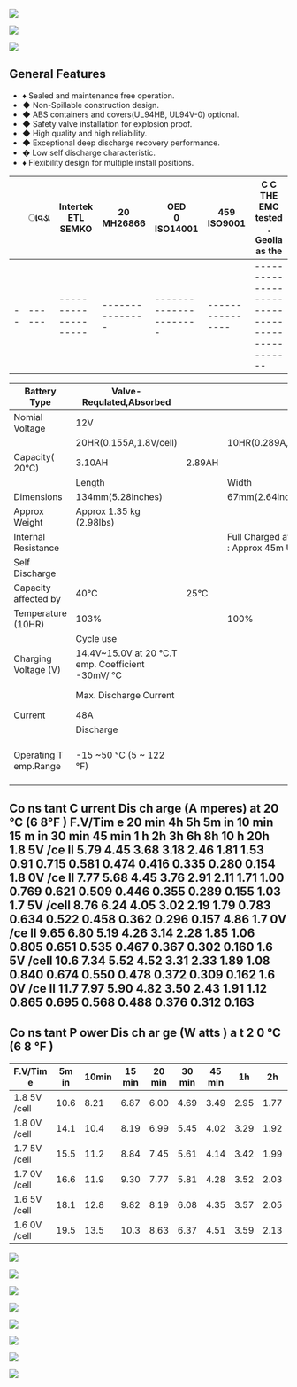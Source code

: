 ![](images/_page_0_Picture_0.jpeg)

![](images/_page_0_Picture_2.jpeg)

![](images/_page_0_Picture_3.jpeg)

## General Features

- ♦ Sealed and maintenance free operation.
- ◆ Non-Spillable construction design.
- ◆ ABS containers and covers(UL94HB, UL94V-0) optional.
- ◆ Safety valve installation for explosion proof.
- ◆ High quality and high reliability.
- ◆ Exceptional deep discharge recovery performance.
- � Low self discharge characteristic.
- ♦ Flexibility design for multiple install positions.

|  | ાવડા | Intertek ETL SEMKO | 20<br>MH26866 | OED<br>0<br>ISO14001 | 459<br>ISO9001 | C C   THE EMC<br>tested<br>.<br>Geolia as the |
|--|------|--------------------|---------------|----------------------|----------------|-----------------------------------------------|
|--|------|--------------------|---------------|----------------------|----------------|-----------------------------------------------|

| Battery Type          | Valve-Requlated,Absorbed                          |        |                                       |                                                    |                       |                    |  |  |  |  |
|-----------------------|---------------------------------------------------|--------|---------------------------------------|----------------------------------------------------|-----------------------|--------------------|--|--|--|--|
| Nomial Voltage        | 12V                                               |        |                                       |                                                    |                       |                    |  |  |  |  |
|                       | 20HR(0.155A,1.8V/cell)                            |        | 10HR(0.289A,1.80V)                    | 5HR(0.522A,1.75V)                                  |                       | 1HR(11.91A,1.60V)  |  |  |  |  |
| Capacity( 20°C)       | 3.10AH                                            | 2.89AH |                                       | 2.61AH                                             |                       | 1.91AH             |  |  |  |  |
|                       | Length                                            |        | Width                                 | Height                                             |                       | Total Height       |  |  |  |  |
| Dimensions            | 134mm(5.28inches)                                 |        | 67mm(2.64inches)                      | 60.5mm(2.38inches)                                 |                       | 66.5mm(2.62inches) |  |  |  |  |
| Approx Weight         | Approx 1.35 kg (2.98lbs)                          |        |                                       |                                                    |                       |                    |  |  |  |  |
| Internal Resistance   |                                                   |        | Full Charged at 20°C : Approx 45m   Ù |                                                    |                       |                    |  |  |  |  |
| Self Discharge        |                                                   |        |                                       |                                                    |                       |                    |  |  |  |  |
| Capacity affected by  | 40°C                                              | 25°C   |                                       | 0°C                                                |                       | -15°C              |  |  |  |  |
| Temperature (10HR)    | 103%                                              |        | 100%                                  | 86%                                                |                       | 65%                |  |  |  |  |
|                       | Cycle use                                         |        |                                       | Float use                                          |                       |                    |  |  |  |  |
| Charging Voltage (V)  | 14.4V~15.0V at 20 °C.T emp. Coefficient -30mV/ °C |        |                                       | 13.5V~13.8V at 20 °C.Temp. Coefficient (-20mV/ °C) |                       |                    |  |  |  |  |
|                       | Max. Discharge Current                            |        |                                       | Initial Charging Current                           |                       |                    |  |  |  |  |
| Current               | 48A                                               |        |                                       | Less than 0.96A                                    |                       |                    |  |  |  |  |
|                       | Discharge                                         |        |                                       | Charging                                           | Storage               |                    |  |  |  |  |
| Operating T emp.Range | -15 ~50 °C (5 ~ 122 °F)                           |        |                                       | 0~40°C (32 ~ 104°F)                                | -15 ~40°C (5 ~ 104°F) |                    |  |  |  |  |

## Co ns tant C urrent Dis ch arge (A mperes) at 20 °C (6 8°F ) F.V/Tim e 20 min 4h 5h 5m in 10 min 15 m in 30 min 45 min 1 h 2h 3h 6h 8h 10 h 20h 1.8 5V /ce ll 5.79 4.45 3.68 3.18 2.46 1.81 1.53 0.91 0.715 0.581 0.474 0.416 0.335 0.280 0.154 1.8 0V /ce ll 7.77 5.68 4.45 3.76 2.91 2.11 1.71 1.00 0.769 0.621 0.509 0.446 0.355 0.289 0.155 1.03 1.7 5V /cell 8.76 6.24 4.05 3.02 2.19 1.79 0.783 0.634 0.522 0.458 0.362 0.296 0.157 4.86 1.7 0V /ce ll 9.65 6.80 5.19 4.26 3.14 2.28 1.85 1.06 0.805 0.651 0.535 0.467 0.367 0.302 0.160 1.6 5V /cell 10.6 7.34 5.52 4.52 3.31 2.33 1.89 1.08 0.840 0.674 0.550 0.478 0.372 0.309 0.162 1.6 0V /ce ll 11.7 7.97 5.90 4.82 3.50 2.43 1.91 1.12 0.865 0.695 0.568 0.488 0.376 0.312 0.163

## Co ns tant P ower Dis ch ar ge (W atts ) a t 2 0 ℃ (6 8 ℉ )

| F.V/Tim e    | 5m in | 10min | 15 min | 20 min | 30 min | 45 min | 1h   | 2h   | 3h   | 4h   | 5h   | 6h    | 8h    | 10h   | 20h   |
|--------------|-------|-------|--------|--------|--------|--------|------|------|------|------|------|-------|-------|-------|-------|
| 1.8 5V /cell | 10.6  | 8.21  | 6.87   | 6.00   | 4.69   | 3.49   | 2.95 | 1.77 | 1.39 | 1.14 | 0.93 | 0.817 | 0.662 | 0.554 | 0.304 |
| 1.8 0V /cell | 14.1  | 10.4  | 8.19   | 6.99   | 5.45   | 4.02   | 3.29 | 1.92 | 1.49 | 1.21 | 0.99 | 0.873 | 0.700 | 0.570 | 0.307 |
| 1.7 5V /cell | 15.5  | 11.2  | 8.84   | 7.45   | 5.61   | 4.14   | 3.42 | 1.99 | 1.51 | 1.23 | 1.02 | 0.894 | 0.710 | 0.585 | 0.310 |
| 1.7 0V /cell | 16.6  | 11.9  | 9.30   | 7.77   | 5.81   | 4.28   | 3.52 | 2.03 | 1.55 | 1.26 | 1.04 | 0.911 | 0.719 | 0.596 | 0.315 |
| 1.6 5V /cell | 18.1  | 12.8  | 9.82   | 8.19   | 6.08   | 4.35   | 3.57 | 2.05 | 1.61 | 1.30 | 1.06 | 0.928 | 0.729 | 0.608 | 0.319 |
| 1.6 0V /cell | 19.5  | 13.5  | 10.3   | 8.63   | 6.37   | 4.51   | 3.59 | 2.13 | 1.65 | 1.33 | 1.10 | 0.945 | 0.734 | 0.613 | 0.320 |

![](images/_page_0_Picture_18.jpeg)

![](images/_page_1_Figure_1.jpeg)

![](images/_page_1_Figure_2.jpeg)

![](images/_page_1_Figure_3.jpeg)

![](images/_page_1_Figure_4.jpeg)

![](images/_page_1_Figure_5.jpeg)

![](images/_page_1_Figure_6.jpeg)

![](images/_page_1_Figure_7.jpeg)